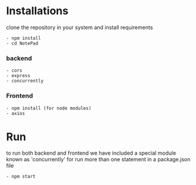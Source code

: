 # Installations

clone the repository in your system and install requirements

    - npm install 
    - cd NotePad
### backend
    - cors
    - express
    - concurrently
    
### Frontend
    - npm install (for node modules)
    - axios

# Run
to run both backend and frontend we have included a special module known as 'concurrently' for run more than one statement in a package.json file

    - npm start
